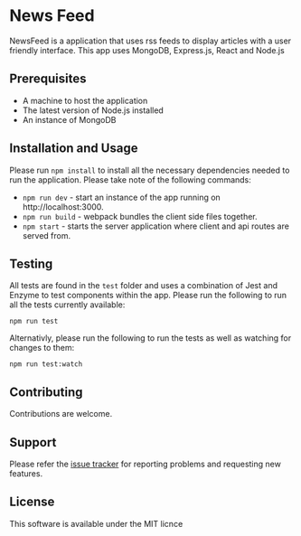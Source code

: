 # News Feed #

NewsFeed is a application that uses rss feeds to display articles with a user friendly interface. This app uses MongoDB, Express.js, React and Node.js

## Prerequisites ###

* A machine to host the application
* The latest version of Node.js installed
* An instance of MongoDB

## Installation and Usage
Please run ```npm install``` to install all the necessary dependencies needed to run the application. Please take note of the following commands:
* ```npm run dev``` - start an instance of the app running on http://localhost:3000.
* ```npm run build``` - webpack bundles the client side files together.
* ```npm start``` - starts the server application where client and api routes are served from.

## Testing
All tests are found in the ```test``` folder and uses a combination of Jest and Enzyme to test components within the app. Please run the following to run all the tests currently available:
```
npm run test
``` 
Alternativly, please run the following to run the tests as well as watching for changes to them:
```
npm run test:watch
``` 

## Contributing
Contributions are welcome.

## Support
Please refer the [issue tracker](https://github.com/kap16/newsFeed/issues) for reporting problems and requesting new features.

## License
This software is available under the MIT licnce